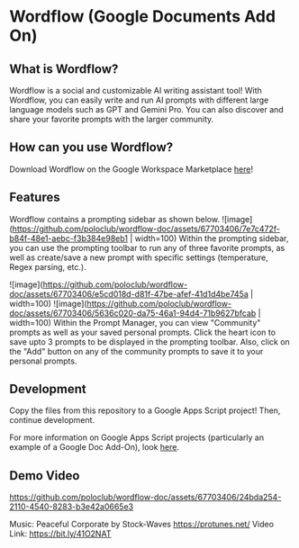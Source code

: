 # Wordflow (Google Documents Add On)

## What is Wordflow?
Wordflow is a social and customizable AI writing assistant tool! With Wordflow, you can easily write and run AI prompts with different large language models such as GPT and Gemini Pro. You can also discover and share your favorite prompts with the larger community.

## How can you use Wordflow?
Download Wordflow on the Google Workspace Marketplace [here](https://workspace.google.com/marketplace/app/wordflow/851135867974)!

## Features
Wordflow contains a prompting sidebar as shown below.
![image](https://github.com/poloclub/wordflow-doc/assets/67703406/7e7c472f-b84f-48e1-aebc-f3b384e98eb1 | width=100)
Within the prompting sidebar, you can use the prompting toolbar to run any of three favorite prompts, as well as create/save a new prompt with specific settings (temperature, Regex parsing, etc.). 

![image](https://github.com/poloclub/wordflow-doc/assets/67703406/e5cd018d-d81f-47be-afef-41d1d4be745a | width=100)
![image](https://github.com/poloclub/wordflow-doc/assets/67703406/5636c020-da75-46a1-94d4-71b9627bfcab | width=100)
Within the Prompt Manager, you can view "Community" prompts as well as your saved personal prompts. Click the heart icon to save upto 3 prompts to be displayed in the prompting toolbar. Also, click on the "Add" button on any of the community prompts to save it to your personal prompts.


## Development
Copy the files from this repository to a Google Apps Script project! Then, continue development.

For more information on Google Apps Script projects (particularly an example of a Google Doc Add-On), look [here](https://developers.google.com/apps-script/add-ons/editors/docs/quickstart/translate).

## Demo Video

https://github.com/poloclub/wordflow-doc/assets/67703406/24bda254-2110-4540-8283-b3e42a0665e3

Music: Peaceful Corporate by Stock-Waves
https://protunes.net/
Video Link: https://bit.ly/41O2NAT

